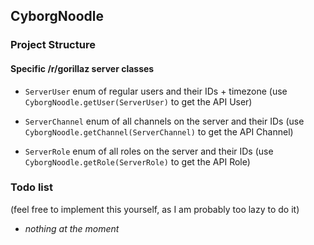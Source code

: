 ## CyborgNoodle

### Project Structure

#### Specific /r/gorillaz server classes
- `ServerUser` enum of regular users and their IDs + timezone
(use `CyborgNoodle.getUser(ServerUser)` to get the API User)

- `ServerChannel` enum of all channels on the server and their IDs
(use `CyborgNoodle.getChannel(ServerChannel)` to get the API Channel)

- `ServerRole` enum of all roles on the server and their IDs
(use `CyborgNoodle.getRole(ServerRole)` to get the API Role)

### Todo list
(feel free to implement this yourself, as I am probably too lazy to do it)

- *nothing at the moment*